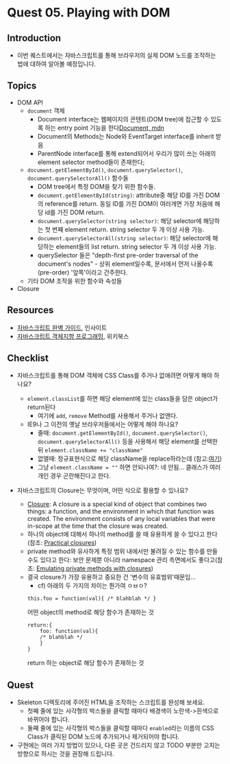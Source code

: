 # Quest 05. Playing with DOM


## Introduction
* 이번 퀘스트에서는 자바스크립트를 통해 브라우저의 실제 DOM 노드를 조작하는 법에 대하여 알아볼 예정입니다.

## Topics
* DOM API
  * `document` 객체
  	* Document interface는 웹페이지의 콘텐트(DOM tree)에 접근할 수 있도록 하는 entry point 기능을 한다[Document, mdn](https://developer.mozilla.org/en/docs/Web/API/Document)
  	* Document의 Methods는 Node와 EventTarget interface를 inherit 받음
  	* ParentNode interface를 통해 extend되어서 우리가 많이 쓰는 아래의 element selector method들이 존재한다;
  * `document.getElementById()`, `document.querySelector()`, `document.querySelectorAll()` 함수들
   	* DOM tree에서 특정 DOM을 찾기 위한 함수들. 
   	* `document.getElementById(string)`: attribute중 해당 ID를 가진 DOM의 reference를 return. 동일 ID를 가진 DOM이 여러개면 가장 처음에 해당 id를 가진 DOM return.
   	* `document.querySelector(string selector)`: 해당 selector에 해당하는 첫 번째 element return. string selector 두 개 이상 사용 가능.
   	* `document.querySelectorAll(string selector)`: 해당 selector에 해당하는 element들의 list return. string selector 두 개 이상 사용 가능.
   	* querySelector 들은 "depth-first pre-order traversal of the document's nodes" - 상위 element일수록, 문서에서 먼저 나올수록(pre-order) '앞쪽'이라고 간주한다.
  * 기타 DOM 조작을 위한 함수와 속성들
* Closure

## Resources
* [자바스크립트 완벽 가이드](http://www.yes24.com/24/Goods/8275120?Acode=101), 인사이트
* [자바스크립트 객체지향 프로그래밍](http://www.yes24.com/24/Goods/7276246?Acode=101), 위키북스

## Checklist
* 자바스크립트를 통해 DOM 객체에 CSS Class를 주거나 없애려면 어떻게 해야 하나요?
	* `element.classList`를 하면 해당 element에 있는 class들을 담은 object가 return된다
		* 여기에 `add`, `remove` Method를 사용해서 주거나 없앤다.
  * IE9나 그 이전의 옛날 브라우저들에서는 어떻게 해야 하나요?
  	* 줄때: `document.getElementById()`, `document.querySelector()`, `document.querySelectorAll()` 등을 사용해서 해당 element를 선택한 뒤 `element.className += "className"`
  	* 없앨때: 정규표현식으로 해당 className을 replace하라는데 (참고:[여기](http://stackoverflow.com/questions/195951/change-an-elements-class-with-javascript))
  	* 그냥 `element.className = ""` 하면 안되나여?: 네 안됨... 클래스가 여러개인 경우 곤란해진다고 한다.
  	 
* 자바스크립트의 Closure는 무엇이며, 어떤 식으로 활용할 수 있나요?
	* [Closure](https://developer.mozilla.org/en/docs/Web/JavaScript/Closures): A closure is a special kind of object that combines two things: a function, and the environment in which that function was created. The environment consists of any local variables that were in-scope at the time that the closure was created. 
	* 하나의 object에 대해서 하나의 method를 쓸 때 유용하게 쓸 수 있다고 한다(참조: [Practical closures](https://developer.mozilla.org/en/docs/Web/JavaScript/Closures#Practical_closures))
	* private method와 유사하게 특정 범위 내에서만 불려질 수 있는 함수를 만들수도 있다고 한다: 보안 문제뿐 아니라 namespace 관리 측면에서도 좋다고(참조: [Emulating private methods with closures](https://developer.mozilla.org/en/docs/Web/JavaScript/Closures#Practical_closures))
	* 결국 closure가 가장 유용하고 중요한 건 '변수의 유효범위'때문임...
		* cf) 아래의 두 가지의 차이는 뭔가여 ㅇㅂㅇ?
		~~~~
		this.foo = function(val){ /* blahblah */ }
		~~~~
		어떤 object의 method로 해당 함수가 존재하는 것
		~~~~
		return:{
			foo: function(val){
			/* blahblah */
			}
		}
		~~~~
		return 하는 object로 해당 함수가 존재하는 것 

## Quest
* Skeleton 디렉토리에 주어진 HTML을 조작하는 스크립트를 완성해 보세요.
  * 첫째 줄에 있는 사각형의 박스들을 클릭할 때마다 배경색이 노란색->흰색으로 바뀌어야 합니다.
  * 둘째 줄에 있는 사각형의 박스들을 클릭할 때마다 `enabled`라는 이름의 CSS Class가 클릭된 DOM 노드에 추가되거나 제거되어야 합니다.
* 구현에는 여러 가지 방법이 있으나, 다른 곳은 건드리지 않고 TODO 부분만 고치는 방향으로 하시는 것을 권장해 드립니다.
